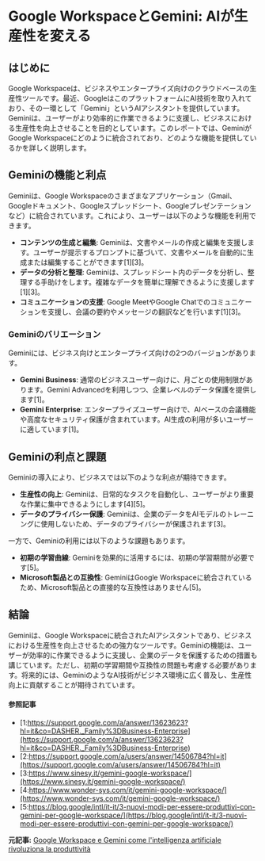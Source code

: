 # Google WorkspaceとGemini: AIが生産性を変える

## はじめに

Google Workspaceは、ビジネスやエンタープライズ向けのクラウドベースの生産性ツールです。最近、GoogleはこのプラットフォームにAI技術を取り入れており、その一環として「Gemini」というAIアシスタントを提供しています。Geminiは、ユーザーがより効率的に作業できるように支援し、ビジネスにおける生産性を向上させることを目的としています。このレポートでは、GeminiがGoogle Workspaceにどのように統合されており、どのような機能を提供しているかを詳しく説明します。

## Geminiの機能と利点

Geminiは、Google Workspaceのさまざまなアプリケーション（Gmail、Googleドキュメント、Googleスプレッドシート、Googleプレゼンテーションなど）に統合されています。これにより、ユーザーは以下のような機能を利用できます。

- **コンテンツの生成と編集**: Geminiは、文書やメールの作成と編集を支援します。ユーザーが提示するプロンプトに基づいて、文書やメールを自動的に生成または編集することができます[1][3]。
- **データの分析と整理**: Geminiは、スプレッドシート内のデータを分析し、整理する手助けをします。複雑なデータを簡単に理解できるように支援します[1][3]。
- **コミュニケーションの支援**: Google MeetやGoogle Chatでのコミュニケーションを支援し、会議の要約やメッセージの翻訳などを行います[1][3]。

### Geminiのバリエーション

Geminiには、ビジネス向けとエンタープライズ向けの2つのバージョンがあります。

- **Gemini Business**: 通常のビジネスユーザー向けに、月ごとの使用制限があります。Gemini Advancedを利用しつつ、企業レベルのデータ保護を提供します[1]。
- **Gemini Enterprise**: エンタープライズユーザー向けで、AIベースの会議機能や高度なセキュリティ保護が含まれています。AI生成の利用が多いユーザーに適しています[1]。

## Geminiの利点と課題

Geminiの導入により、ビジネスでは以下のような利点が期待できます。

- **生産性の向上**: Geminiは、日常的なタスクを自動化し、ユーザーがより重要な作業に集中できるようにします[4][5]。
- **データのプライバシー保護**: Geminiは、企業のデータをAIモデルのトレーニングに使用しないため、データのプライバシーが保護されます[3]。

一方で、Geminiの利用には以下のような課題もあります。

- **初期の学習曲線**: Geminiを効果的に活用するには、初期の学習期間が必要です[5]。
- **Microsoft製品との互換性**: GeminiはGoogle Workspaceに統合されているため、Microsoft製品との直接的な互換性はありません[5]。

## 結論

Geminiは、Google Workspaceに統合されたAIアシスタントであり、ビジネスにおける生産性を向上させるための強力なツールです。Geminiの機能は、ユーザーが効率的に作業できるように支援し、企業のデータを保護するための措置も講じています。ただし、初期の学習期間や互換性の問題も考慮する必要があります。将来的には、GeminiのようなAI技術がビジネス環境に広く普及し、生産性向上に貢献することが期待されています。

#### 参照記事
- [1:https://support.google.com/a/answer/13623623?hl=it&co=DASHER._Family%3DBusiness-Enterprise](https://support.google.com/a/answer/13623623?hl=it&co=DASHER._Family%3DBusiness-Enterprise)
- [2:https://support.google.com/a/users/answer/14506784?hl=it](https://support.google.com/a/users/answer/14506784?hl=it)
- [3:https://www.sinesy.it/gemini-google-workspace/](https://www.sinesy.it/gemini-google-workspace/)
- [4:https://www.wonder-sys.com/it/gemini-google-workspace/](https://www.wonder-sys.com/it/gemini-google-workspace/)
- [5:https://blog.google/intl/it-it/3-nuovi-modi-per-essere-produttivi-con-gemini-per-google-workspace/](https://blog.google/intl/it-it/3-nuovi-modi-per-essere-produttivi-con-gemini-per-google-workspace/)


**元記事:** [Google Workspace e Gemini come l'intelligenza artificiale rivoluziona la produttività](https://www.ilsole24ore.com/art/il-lavoro-tutti-giorni-l-assistente-ecco-come-funziona-google-workspace-gemini-AGAK2MDD)